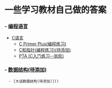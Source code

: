 # 一些学习教材自己做的答案
### - [编程语言](https://github.com/Thirup2/Answer/tree/main/%E7%BC%96%E7%A8%8B%E8%AF%AD%E8%A8%80)
   - [C语言](https://github.com/Thirup2/Answer/tree/main/%E7%BC%96%E7%A8%8B%E8%AF%AD%E8%A8%80/C%E8%AF%AD%E8%A8%80)
      - [C Primer Plus(编程练习)](https://github.com/Thirup2/Answer/tree/main/%E7%BC%96%E7%A8%8B%E8%AF%AD%E8%A8%80/C%E8%AF%AD%E8%A8%80/C%20Primer%20Plus)
      - [C和指针(编程练习)(待添加)]()
      - [PTA (C入门练习--翁凯)](https://github.com/Thirup2/Answer/tree/main/%E7%BC%96%E7%A8%8B%E8%AF%AD%E8%A8%80/C%E8%AF%AD%E8%A8%80/PTA%20(%20C%E5%85%A5%E9%97%A8%E7%BB%83%E4%B9%A0--%E7%BF%81%E5%87%AF%20))
### - [数据结构(待添加)]()
      - [大话数据结构(待添加)]()
